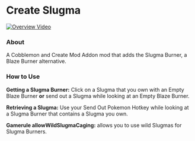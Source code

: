 # Create Slugma
[![Overview Video](https://img.youtube.com/vi/F7NfV3F63kc/0.jpg)](https://www.youtube.com/watch?v=F7NfV3F63kc)

### About
A Cobblemon and Create Mod Addon mod that adds the Slugma Burner, a Blaze Burner alternative.

### How to Use
**Getting a Slugma Burner:** Click on a Slugma that you own with an Empty Blaze Burner **or** send out a Slugma while looking at an Empty Blaze Burner.

**Retrieving a Slugma:** Use your Send Out Pokemon Hotkey while looking at a Slugma Burner that contains a Slugma you own.

**Gamerule allowWildSlugmaCaging:** allows you to use wild Slugmas for Slugma Burners.
